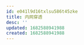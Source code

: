 ```yaml
---
id: e041l9d16txlsu586t45zke
title: 内网穿透
desc: ''
updated: 1682588941988
created: 1682588941988
---
```


